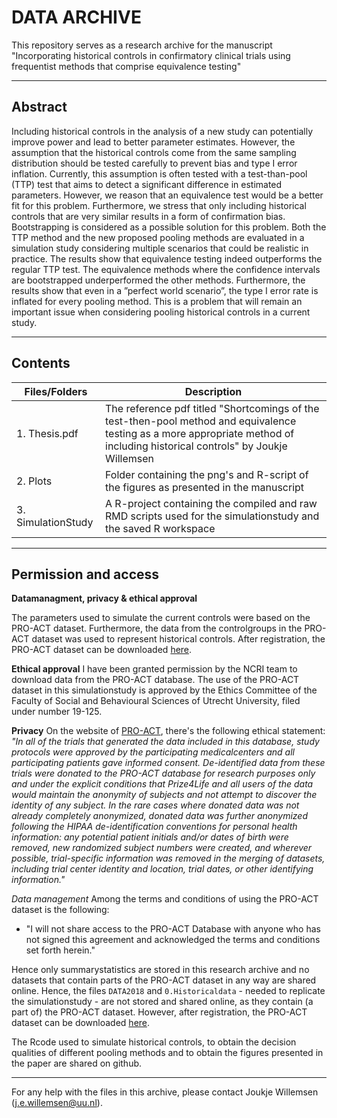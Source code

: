 DATA ARCHIVE
===
This repository serves as a research archive for the manuscript "Incorporating historical controls in confirmatory clinical trials using frequentist methods that comprise equivalence testing"

---
**Abstract**
---
Including historical controls in the analysis of a new study can potentially improve power and lead to better parameter estimates. However, the assumption that the historical controls come from the same sampling distribution should be tested carefully to prevent bias and type I error inflation. Currently, this assumption is often tested with a test-than-pool (TTP) test that aims to detect a significant difference in estimated parameters. However, we reason that an equivalence test would be a better fit for this problem. Furthermore, we stress that only including historical controls that are very similar results in a form of confirmation bias. Bootstrapping is considered as a possible solution for this problem. Both the TTP method and the new proposed pooling methods are evaluated in a simulation study considering multiple scenarios that could be realistic in practice. The results show that equivalence testing indeed outperforms the regular TTP test. The equivalence methods where the confidence intervals are bootstrapped underperformed the other methods. Furthermore, the results show that even in a ”perfect world scenario”, the type I error rate is inflated for every pooling method. This is a problem that will remain an important issue when considering pooling historical controls in a current study.

---
**Contents**
---
| Files/Folders              | Description   |
| -----------------          | ------------- |
|1. Thesis.pdf               |The reference pdf titled "Shortcomings of the test-then-pool method and equivalence testing as a more appropriate method of including historical controls" by Joukje Willemsen|
|2. Plots                    |Folder containing the png's and R-script of the figures as presented in the manuscript|
|3. SimulationStudy	     |A R-project containing the compiled and raw RMD scripts used for the simulationstudy and the saved R workspace

---
**Permission and access**
---
**Datamanagment, privacy & ethical approval**

The parameters used to simulate the current controls were based on the PRO-ACT dataset. Furthermore, the data from the controlgroups in the PRO-ACT dataset was used to represent historical controls. 
After registration, the PRO-ACT dataset can be downloaded [here](https://nctu.partners.org/ProACT/Data/Index/1).

**Ethical approval**
I have been granted permission by the NCRI team to download data from the PRO-ACT database.
The use of the PRO-ACT dataset in this simulationstudy is approved by the Ethics Committee of the Faculty of Social and Behavioural Sciences of Utrecht
University, filed under number 19-125.

**Privacy**
On the website of [PRO-ACT](https://nctu.partners.org/ProACT/Document/DisplayLatest/2#anchor_0), there's the following ethical statement:
*"In all of the trials that generated the data included in this database, study protocols were approved by the participating medicalcenters and all participating patients gave informed consent. De-identified data from these trials were donated to the PRO-ACT database for research purposes only and under the explicit conditions that Prize4Life and all users of the data would maintain the anonymity of subjects and not attempt to discover the identity of any subject. In the rare cases where donated data was not already completely anonymized, donated data was further anonymized following the HIPAA de-identification conventions for personal health information: any potential patient initials and/or dates of birth were removed, new randomized subject numbers were created, and wherever possible, trial-specific information was removed in the merging of datasets, including trial center identity and location, trial dates, or other identifying information."*

*Data management*
Among the terms and conditions of using the PRO-ACT dataset is the following:

- "I will not share access to the PRO-ACT Database with anyone who has not signed this agreement and acknowledged the terms and conditions set forth herein."

Hence only summarystatistics are stored in this research archive and no datasets that contain parts of the PRO-ACT dataset in any way are shared online. Hence, the files `DATA2018` and `0.Historicaldata` - needed to replicate the simulationstudy - are not stored and shared online, as they contain (a part of) the PRO-ACT dataset. However, after registration, the PRO-ACT dataset can be downloaded [here](https://nctu.partners.org/ProACT/Data/Index/1).

The Rcode used to simulate historical controls, to obtain the decision qualities of different pooling methods and to obtain the figures presented in the paper are shared on github.

---

For any help with the files in this archive, please contact Joukje Willemsen (j.e.willemsen@uu.nl). 
